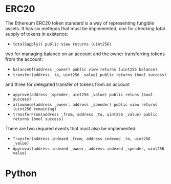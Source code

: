 # ERC20
The Ethereum ERC20 token standard is a way of representing fungible assets.
It has six methods that must be implemented, one for checking total supply of
tokens in existence:
* `totalSupply() public view returns (uint256)`

two for managing balance on an account and the owner transferring tokens
from the account: 
* `balanceOf(address _owner) public view returns (uint256 balance)`
* `transfer(address _to, uint256 _value) public returns (bool success)`

and three for delegated transfer of tokens from an account
* `approve(address _spender, uint256 _value) public retuns (bool success)`
* `allowance(address _owner, address _spender) public view returns (uint256 remaining)`
* `transferFrom(address _from, address _to, uint256 _value) public returns (bool success)`

There are two required events that must also be implemented:
* `Transfer(address indexed _from, address indexed _to, uint256 _value)`
* `Approval(address indexed _owner, address indexed _spender, uint256 value)`


# Python
